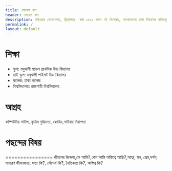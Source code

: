 ```yaml
---
title: সোহেল খান
header: সোহেল খান
description: সফ্টওয়ার ডেভেলপার, ফ্রিল্যান্সার। জন্ম ১৯৯২ সালে ৭ই ডিসেম্বর, বাংলাদেশের ঢাকা বিভাগের ফরিদপুর জেলার মধুখালী উপজেলায়।
permalink: /
layout: default
---
```

# শিক্ষা
- স্কুল: মধুখালী মডেল প্রাথমিক উচ্চ বিদ্যালয়
- হাই স্কুল: মধুখালী পাইলট উচ্চ বিদ্যালয়
- কলেজ: ঢাকা কলেজ
- বিশ্ববিদ্যালয়: রাজশাহী বিশ্ববিদ্যালয়

# আগ্রহ

কম্পিউটার সাইন্স, কৃত্রিম বুদ্ধিমত্তা, কোডিং,সাইবার নিরাপত্তা


# পছন্দের বিষয়
================
জীবনের উদ্দেশ্য,কে আমি?,কেন আমি অস্তিত্বে আছি?,আত্না, মন, প্রেম,দর্শন, সাধারণ জীবনযাত্রা, সত্য কি?, সৌন্দর্য কি?, নৈতিকতা কি?, অস্তিত্ব কি?



